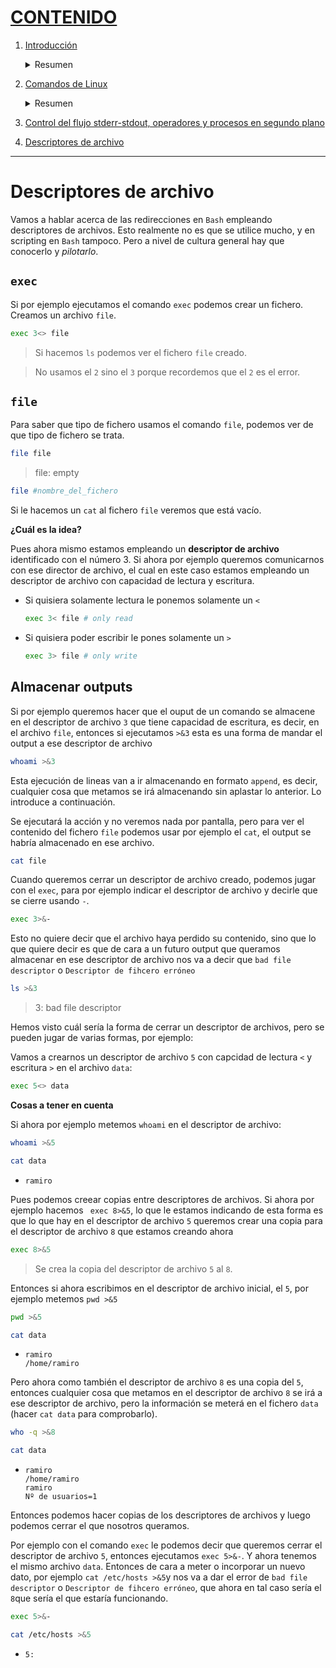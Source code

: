 # [CONTENIDO](https://github.com/Ramixter/Introduccion-a-Linux)

1. [Introducción](https://github.com/Ramixter/Introduccion-a-Linux/tree/main/CAPITULO-1#contenido)

    <details>
    <summary>Resumen</summary>
  
    - [Introducción a Linux](https://github.com/Ramixter/Introduccion-a-Linux/tree/main/CAPITULO-1#introduccion-a-linux)
    - [Crear una máquina virtual](https://github.com/Ramixter/Introduccion-a-Linux/tree/main/CAPITULO-1#crear-una-m%C3%A1quina-virtual)
    - [Instalación del Sistema Operativo (Parrot Security Edition)](https://github.com/Ramixter/Introduccion-a-Linux/tree/main/CAPITULO-1#instalaci%C3%B3n-del-sistema-operativo-parrot-security-edition)
   
    </details>
  
2. [Comandos de Linux](https://github.com/Ramixter/Introduccion-a-Linux/tree/main/CAPITULO-2#contenido)

    <details>
    <summary>Resumen</summary>
  
    - [¿Qué usuario somos? `whoami`](https://github.com/Ramixter/Introduccion-a-Linux/tree/main/CAPITULO-2#qu%C3%A9-usuario-somos-whoami)
    - [¿A qué grupo perteneces? `id`](https://github.com/Ramixter/Introduccion-a-Linux/tree/main/CAPITULO-2#a-qu%C3%A9-grupo-perteneces-id)
    - [Ver el contenido de un archivo `cat`](https://github.com/Ramixter/Introduccion-a-Linux/tree/main/CAPITULO-2#ver-el-contenido-de-un-archivo-cat)
    - [`which`](https://github.com/Ramixter/Introduccion-a-Linux/tree/main/CAPITULO-2#which)
    - [`echo`](https://github.com/Ramixter/Introduccion-a-Linux/tree/main/CAPITULO-2#echo)
    - [Aplicación de filtros](https://github.com/Ramixter/Introduccion-a-Linux/tree/main/CAPITULO-2#aplicaci%C3%B3n-de-filtros)
      - [Pipear](https://github.com/Ramixter/Introduccion-a-Linux/tree/main/CAPITULO-2#pipear)
    - [Rutas `pwd`](https://github.com/Ramixter/Introduccion-a-Linux/tree/main/CAPITULO-2#rutas-pwd)
    - [Listar directorios `ls`](https://github.com/Ramixter/Introduccion-a-Linux/tree/main/CAPITULO-2#listar-directorios-ls)
      - [Listas detalladas](https://github.com/Ramixter/Introduccion-a-Linux/tree/main/CAPITULO-2#listas-detalladas)
    - [Cambiar de directorio `cd`](https://github.com/Ramixter/Introduccion-a-Linux/tree/main/CAPITULO-2#cambiar-de-directorio-cd)
   
    </details>
   
3. [Control del flujo stderr-stdout, operadores y procesos en segundo plano](https://github.com/Ramixter/Introduccion-a-Linux/tree/main/CAPITULO-3#contenido)


4. [Descriptores de archivo](https://github.com/Ramixter/Introduccion-a-Linux/tree/main/CAPITULO-4)

***

# Descriptores de archivo

Vamos a hablar acerca de las redirecciones en `Bash` empleando descriptores de archivos. Esto realmente no es que se utilice mucho, y en scripting en `Bash` tampoco. Pero a nivel de cultura general hay que conocerlo y *pilotarlo*.

## `exec`

Si por ejemplo ejecutamos el comando `exec` podemos crear un fichero. Creamos un archivo `file`.

```bash
exec 3<> file
```

>Si hacemos `ls` podemos ver el fichero `file` creado.

>No usamos el `2` sino el `3` porque recordemos que el `2` es el error.

## `file`

Para saber que tipo de fichero usamos el comando `file`, podemos ver de que tipo de fichero se trata.

```bash
file file
```

>file: empty

```bash
file #nombre_del_fichero
```

Si le hacemos un `cat` al fichero `file` veremos que está vacío.

**¿Cuál es la idea?**

Pues ahora mismo estamos empleando un **descriptor de archivo** identificado con el número 3. Si ahora por ejemplo queremos comunicarnos con ese director de archivo, el cual en este caso estamos empleando un descriptor de archivo con capacidad de lectura y escritura.

  - Si quisiera solamente lectura le ponemos solamente un `<`
      ```bash
      exec 3< file # only read
      ```
  - Si quisiera poder escribir le pones solamente un `>`
      ```bash
      exec 3> file # only write
      ```
## Almacenar outputs

Si por ejemplo queremos hacer que el ouput de un comando se almacene en el descriptor de archivo `3` que tiene capacidad de escritura, es decir, en el archivo `file`, entonces si ejecutamos `>&3` esta es una forma de mandar el output a ese descriptor de archivo

```bash
whoami >&3
```

Esta ejecución de lineas van a ir almacenando en formato `append`, es decir, cualquier cosa que metamos se irá almacenando sin aplastar lo anterior. Lo introduce a continuación.

Se ejecutará la acción y no veremos nada por pantalla, pero para ver el contenido del fichero `file` podemos usar por ejemplo el `cat`, el output se habría almacenado en ese archivo.

```bash
cat file
```

Cuando queremos cerrar un descriptor de archivo creado, podemos jugar con el `exec`, para por ejemplo indicar el descriptor de archivo y decirle que se cierre usando `-`.

```bash
exec 3>&-
```

Esto no quiere decir que el archivo haya perdido su contenido, sino que lo que quiere decir es que de cara a un futuro output que queramos almacenar en ese descriptor de archivo nos va a decir que `bad file descriptor` o `Descriptor de fihcero erróneo`

```bash
ls >&3
```
>3: bad file descriptor

Hemos visto cuál sería la forma de cerrar un descriptor de archivos, pero se pueden jugar de varias formas, por ejemplo:

Vamos a crearnos un descriptor de archivo `5` con capcidad de lectura `<` y escritura `>` en el archivo `data`:

```bash
exec 5<> data
```

**Cosas a tener en cuenta**

Si ahora por ejemplo metemos `whoami` en el descriptor de archivo:

```bash
whoami >&5
```

```bash
cat data
```

- ```
  ramiro
  ```

Pues podemos creear copias entre descriptores de archivos. Si ahora por ejemplo hacemos ` exec 8>&5`, lo que le estamos indicando de esta forma es que lo que hay en el descriptor de archivo `5` queremos crear una copia para el descriptor de archivo `8` que estamos creando ahora

```bash
exec 8>&5
```
>Se crea la copia del descriptor de archivo `5` al `8`.

Entonces si ahora escribimos en el descriptor de archivo inicial, el `5`, por ejemplo metemos `pwd >&5`

```bash
pwd >&5
```

```bash
cat data
```

- ```
  ramiro
  /home/ramiro
  ```

Pero ahora como también el descriptor de archivo `8` es una copia del `5`, entonces cualquier cosa que metamos en el descriptor de archivo `8` se irá a ese descriptor de archivo, pero la información se meterá en el fichero `data` (hacer `cat data` para comprobarlo).

```bash
who -q >&8
```

```bash
cat data
```

- ```
  ramiro
  /home/ramiro
  ramiro
  Nº de usuarios=1
  ```

Entonces podemos hacer copias de los descriptores de archivos y luego podemos cerrar el que nosotros queramos.

Por ejemplo con el comando `exec` le podemos decir que queremos cerrar el descriptor de archivo `5`, entonces ejecutamos `exec 5>&-`. Y ahora tenemos el mismo archivo `data`. Entonces de cara a meter o incorporar un nuevo dato, por ejemplo `cat /etc/hosts >&5`y nos va a dar el error de `bad file descriptor` o `Descriptor de fihcero erróneo`, que ahora en tal caso sería el `8`que sería el que estaría funcionando.

```bash
exec 5>&-
```

```bash
cat /etc/hosts >&5
```

- ```
  5: 



